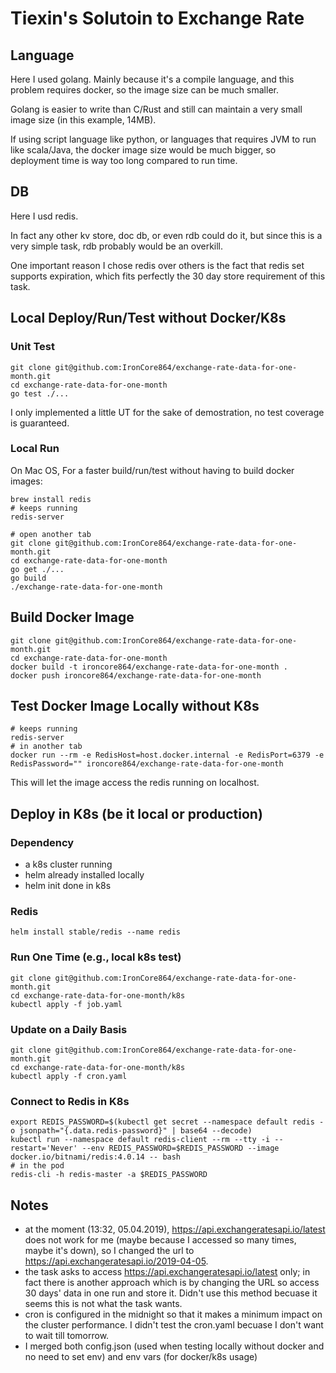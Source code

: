 # Tiexin's Solutoin to Exchange Rate

## Language

Here I used golang. Mainly because it's a compile language, and this problem requires docker, so the image size can be much smaller.

Golang is easier to write than C/Rust and still can maintain a very small image size (in this example, 14MB).

If using script language like python, or languages that requires JVM to run like scala/Java, the docker image size would be much bigger, so deployment time is way too long compared to run time.

## DB

Here I usd redis.

In fact any other kv store, doc db, or even rdb could do it, but since this is a very simple task, rdb probably would be an overkill.

One important reason I chose redis over others is the fact that redis set supports expiration, which fits perfectly the 30 day store requirement of this task.

## Local Deploy/Run/Test without Docker/K8s

### Unit Test

```
git clone git@github.com:IronCore864/exchange-rate-data-for-one-month.git
cd exchange-rate-data-for-one-month
go test ./...
```

I only implemented a little UT for the sake of demostration, no test coverage is guaranteed.

### Local Run

On Mac OS, For a faster build/run/test without having to build docker images:

```
brew install redis
# keeps running
redis-server

# open another tab
git clone git@github.com:IronCore864/exchange-rate-data-for-one-month.git
cd exchange-rate-data-for-one-month
go get ./...
go build
./exchange-rate-data-for-one-month
```

## Build Docker Image

```
git clone git@github.com:IronCore864/exchange-rate-data-for-one-month.git
cd exchange-rate-data-for-one-month
docker build -t ironcore864/exchange-rate-data-for-one-month .
docker push ironcore864/exchange-rate-data-for-one-month
```

## Test Docker Image Locally without K8s

```
# keeps running
redis-server
# in another tab
docker run --rm -e RedisHost=host.docker.internal -e RedisPort=6379 -e RedisPassword="" ironcore864/exchange-rate-data-for-one-month
```

This will let the image access the redis running on localhost.

## Deploy in K8s (be it local or production)

### Dependency

- a k8s cluster running
- helm already installed locally
- helm init done in k8s

### Redis

```
helm install stable/redis --name redis
```

### Run One Time (e.g., local k8s test)

```
git clone git@github.com:IronCore864/exchange-rate-data-for-one-month.git
cd exchange-rate-data-for-one-month/k8s
kubectl apply -f job.yaml
```

### Update on a Daily Basis

```
git clone git@github.com:IronCore864/exchange-rate-data-for-one-month.git
cd exchange-rate-data-for-one-month/k8s
kubectl apply -f cron.yaml
```

### Connect to Redis in K8s

```
export REDIS_PASSWORD=$(kubectl get secret --namespace default redis -o jsonpath="{.data.redis-password}" | base64 --decode)
kubectl run --namespace default redis-client --rm --tty -i --restart='Never' --env REDIS_PASSWORD=$REDIS_PASSWORD --image docker.io/bitnami/redis:4.0.14 -- bash
# in the pod
redis-cli -h redis-master -a $REDIS_PASSWORD
```

## Notes

- at the moment (13:32, 05.04.2019), https://api.exchangeratesapi.io/latest does not work for me (maybe because I accessed so many times, maybe it's down), so I changed the url to https://api.exchangeratesapi.io/2019-04-05.
- the task asks to access https://api.exchangeratesapi.io/latest only; in fact there is another approach which is by changing the URL so access 30 days' data in one run and store it. Didn't use this method becuase it seems this is not what the task wants.
- cron is configured in the midnight so that it makes a minimum impact on the cluster performance. I didn't test the cron.yaml becuase I don't want to wait till tomorrow.
- I merged both config.json (used when testing locally without docker and no need to set env) and env vars (for docker/k8s usage)

